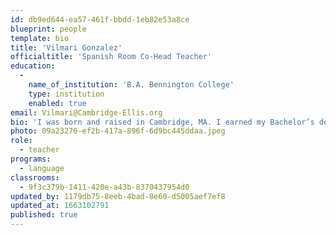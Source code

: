 ```yaml
---
id: db9ed644-ea57-461f-bbdd-1eb82e53a8ce
blueprint: people
template: bio
title: 'Vilmari Gonzalez'
officialtitle: 'Spanish Room Co-Head Teacher'
education:
  -
    name_of_institution: 'B.A. Bennington College'
    type: institution
    enabled: true
email: Vilmari@Cambridge-Ellis.org
bio: 'I was born and raised in Cambridge, MA. I earned my Bachelor’s degree in Latin American Studies and Dance from Bennington College. Though I am fluent in Spanish, I also speak intermediate Japanese. I have been working in childcare teaching language for five years and am excited to dive into my second year with CES! I currently live in Cambridge with my mom, dad, and two younger brothers. In my free time, I enjoy dancing, ice skating, and reading.'
photo: 09a23276-ef2b-417a-896f-6d9bc445ddaa.jpeg
role:
  - teacher
programs:
  - language
classrooms:
  - 9f3c379b-1411-420e-a43b-8370437954d0
updated_by: 1179db75-8eeb-4bad-8e60-d5005aef7ef8
updated_at: 1663102791
published: true
---
```

